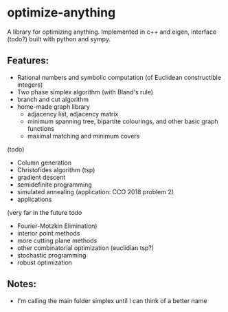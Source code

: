 # optimize-anything
A library for optimizing anything. Implemented in c++ and eigen, interface (todo?) built with python and sympy.

## Features:
- Rational numbers and symbolic computation (of Euclidean constructible integers)
- Two phase simplex algorithm (with Bland's rule)
- branch and cut algorithm
- home-made graph library
  - adjacency list, adjacency matrix
  - minimum spanning tree, bipartite colourings, and other basic graph functions
  - maximal matching and minimum covers

(todo)
- Column generation
- Christofides algorithm (tsp)
- gradient descent
- semidefinite programming
- simulated annealing (application: CCO 2018 problem 2)
- applications

(very far in the future todo
- Fourier-Motzkin Elimination)
- interior point methods
- more cutting plane methods
- other combinatorial optimization (euclidian tsp?)
- stochastic programming
- robust optimization

## Notes:
- I'm calling the main folder simplex until I can think of a better name

